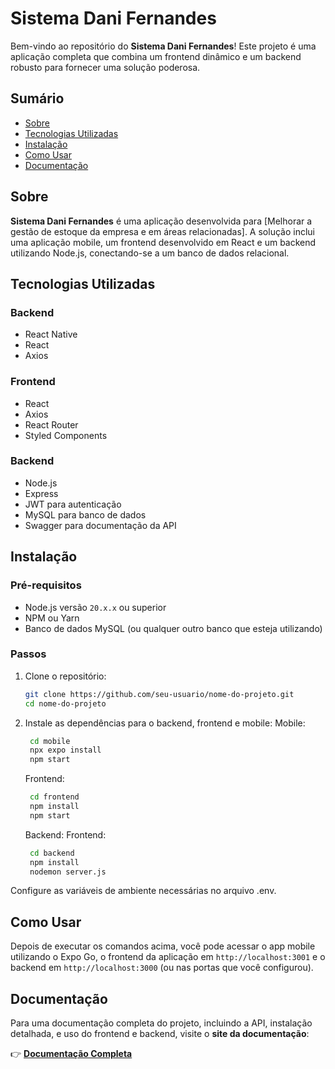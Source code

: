 # **Sistema Dani Fernandes**

Bem-vindo ao repositório do **Sistema Dani Fernandes**! Este projeto é uma aplicação completa que combina um frontend dinâmico e um backend robusto para fornecer uma solução poderosa.

## **Sumário**
- [Sobre](#sobre)
- [Tecnologias Utilizadas](#tecnologias-utilizadas)
- [Instalação](#instalação)
- [Como Usar](#como-usar)
- [Documentação](#documentação)

## **Sobre**
**Sistema Dani Fernandes** é uma aplicação desenvolvida para [Melhorar a gestão de estoque da empresa e em áreas relacionadas]. A solução inclui uma aplicação mobile, um frontend desenvolvido em React e um backend utilizando Node.js, conectando-se a um banco de dados relacional.

## **Tecnologias Utilizadas**

### **Backend**
- React Native
- React
- Axios
  
### **Frontend**
- React
- Axios
- React Router
- Styled Components

### **Backend**
- Node.js
- Express
- JWT para autenticação
- MySQL para banco de dados
- Swagger para documentação da API

## **Instalação**
### **Pré-requisitos**
- Node.js versão `20.x.x` ou superior
- NPM ou Yarn
- Banco de dados MySQL (ou qualquer outro banco que esteja utilizando)

### **Passos**
1. Clone o repositório:
   ```bash
   git clone https://github.com/seu-usuario/nome-do-projeto.git
   cd nome-do-projeto
   ```
2. Instale as dependências para o backend, frontend e mobile:
    Mobile:
   ```bash
    cd mobile
    npx expo install
    npm start
   ```
    Frontend:
   ```bash
    cd frontend
    npm install
    npm start
   ```
   Backend:
   Frontend:
   ```bash
    cd backend
    npm install
    nodemon server.js
   ```
Configure as variáveis de ambiente necessárias no arquivo .env.

## **Como Usar**
Depois de executar os comandos acima, você pode acessar o app mobile utilizando o Expo Go, o frontend da aplicação em `http://localhost:3001` e o backend em `http://localhost:3000` (ou nas portas que você configurou).

## **Documentação**
Para uma documentação completa do projeto, incluindo a API, instalação detalhada, e uso do frontend e backend, visite o **site da documentação**:
   
👉 **[Documentação Completa]((https://victors-organization-31.gitbook.io/dani-fernandes))**

